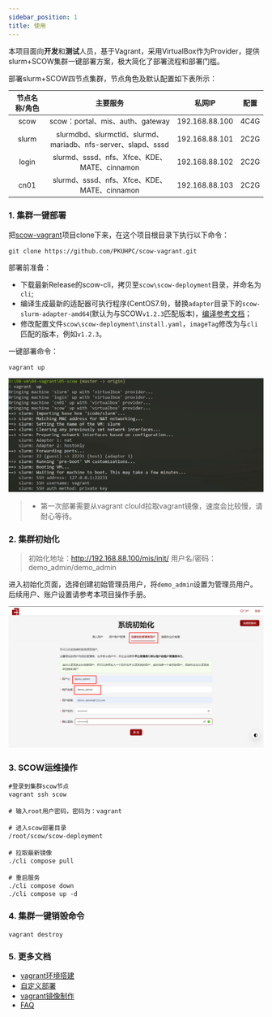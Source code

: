 ```yaml
---
sidebar_position: 1
title: 使用
---
```


本项目面向**开发**和**测试**人员，基于Vagrant，采用VirtualBox作为Provider，提供slurm+SCOW集群一键部署方案，极大简化了部署流程和部署门槛。

部署slurm+SCOW四节点集群，节点角色及默认配置如下表所示：

| 节点名称/角色 |                           主要服务                            |     私网IP     | 配置  |
| :-----------: | :-----------------------------------------------------------: | :------------: | :---: |
|     scow      |         scow：portal、mis、auth、gateway                     | 192.168.88.100 | 4C4G  |
|     slurm     | slurmdbd、slurmctld、slurmd、mariadb、nfs-server、slapd、sssd | 192.168.88.101 | 2C2G  |
|     login     |         slurmd、sssd、nfs、Xfce、KDE、MATE、cinnamon          | 192.168.88.102 | 2C2G  |
|     cn01      |         slurmd、sssd、nfs、Xfce、KDE、MATE、cinnamon          | 192.168.88.103 | 2C2G  |

### 1. 集群一键部署

把[scow-vagrant](https://github.com/PKUHPC/scow-vagrant)项目clone下来，在这个项目根目录下执行以下命令：
```shell
git clone https://github.com/PKUHPC/scow-vagrant.git
```

部署前准备：

- 下载最新Release的scow-cli，拷贝至`scow\scow-deployment`目录，并命名为`cli`;
- 编译生成最新的适配器可执行程序(CentOS7.9)，替换`adapter`目录下的`scow-slurm-adapter-amd64`(默认为与SCOW`v1.2.3`匹配版本)，[编译参考文档](https://github.com/PKUHPC/scow-slurm-adapter/blob/master/docs/deploy.md#12-下载代码编译生成二进制文件自己编译生成二进制文件)；
- 修改配置文件`scow\scow-deployment\install.yaml`，`imageTag`修改为与`cli`匹配的版本，例如`v1.2.3`。

一键部署命令：

```shell
vagrant up
```

![](images/vagrant-up.png)

> - 第一次部署需要从vagrant clould拉取vagrant镜像，速度会比较慢，请耐心等待。
>

### 2. 集群初始化

> 初始化地址：http://192.168.88.100/mis/init/  用户名/密码：demo_admin/demo_admin

进入初始化页面，选择创建初始管理员用户，将`demo_admin`设置为管理员用户。后续用户、账户设置请参考本项目操作手册。

![image-20230126081833205](images/init.png)

### 3. SCOW运维操作

```shell
#登录到集群scow节点
vagrant ssh scow

# 输入root用户密码，密码为：vagrant

# 进入scow部署目录
/root/scow/scow-deployment

# 拉取最新镜像
./cli compose pull

# 重启服务
./cli compose down
./cli compose up -d
```

### 4. 集群一键销毁命令

```shell
vagrant destroy
```

### 5. 更多文档

- [vagrant环境搭建](./vagrant-env.md)
- [自定义部署](./customization.md)
- [vagrant镜像制作](./images.md)
- [FAQ](./faq.md)

